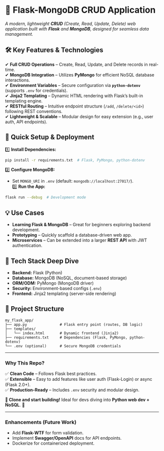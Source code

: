 # **📌 Flask-MongoDB CRUD Application**  
*A modern, lightweight **CRUD** (Create, Read, Update, Delete) web application built with **Flask** and **MongoDB**, designed for seamless data management.*  

## **🛠 Key Features & Technologies**  
✔ **Full CRUD Operations** – Create, Read, Update, and Delete records in real-time.  
✔ **MongoDB Integration** – Utilizes **PyMongo** for efficient NoSQL database interactions.  
✔ **Environment Variables** – Secure configuration via **`python-dotenv`** (supports `.env` for credentials).  
✔ **Jinja2 Templating** – Dynamic HTML rendering with Flask’s built-in templating engine.  
✔ **RESTful Routing** – Intuitive endpoint structure (`/add`, `/delete/<id>`) following REST conventions.  
✔ **Lightweight & Scalable** – Modular design for easy extension (e.g., user auth, API endpoints).  

## **🚀 Quick Setup & Deployment**  
1️⃣ **Install Dependencies:**  
```bash
pip install -r requirements.txt  # Flask, PyMongo, python-dotenv
```  
2️⃣ **Configure MongoDB:**  
- Set `MONGO_URI` in `.env` (default: `mongodb://localhost:27017/`).  
3️⃣ **Run the App:**  
```bash
flask run --debug  # Development mode
```  

## **💡 Use Cases**  
- **Learning Flask & MongoDB** – Great for beginners exploring backend development.  
- **Prototyping** – Quickly scaffold a database-driven web app.  
- **Microservices** – Can be extended into a larger **REST API** with JWT authentication.  

## **🔧 Tech Stack Deep Dive**  
- **Backend:** Flask (Python)  
- **Database:** MongoDB (NoSQL, document-based storage)  
- **ORM/ODM:** PyMongo (MongoDB driver)  
- **Security:** Environment-based configs (`.env`)  
- **Frontend:** Jinja2 templating (server-side rendering)  

## **📂 Project Structure**  
```plaintext
my_flask_app/  
├── app.py               # Flask entry point (routes, DB logic)  
├── templates/  
│   └── index.html       # Dynamic frontend (Jinja2)  
├── requirements.txt     # Dependencies (Flask, PyMongo, python-dotenv)  
└── .env (optional)      # Secure MongoDB credentials  
```  

---  

### **Why This Repo?**  
✅ **Clean Code** – Follows Flask best practices.  
✅ **Extensible** – Easy to add features like user auth (Flask-Login) or async (Flask 2.0+).  
✅ **Production-Ready** – Includes `.env` security and modular design.  

**🔗 Clone and start building!** Ideal for devs diving into **Python web dev + NoSQL**. 🚀  

---  

### **Enhancements (Future Work)**  
- Add **Flask-WTF** for form validation.  
- Implement **Swagger/OpenAPI** docs for API endpoints.  
- Dockerize for containerized deployment.
